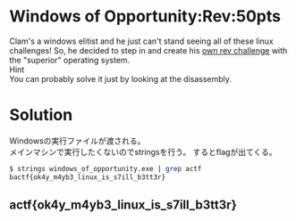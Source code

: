 # Windows of Opportunity:Rev:50pts
Clam's a windows elitist and he just can't stand seeing all of these linux challenges! So, he decided to step in and create his [own rev challenge](windows_of_opportunity.exe) with the "superior" operating system.  
Hint  
You can probably solve it just by looking at the disassembly.  

# Solution
Windowsの実行ファイルが渡される。  
メインマシンで実行したくないのでstringsを行う。
するとflagが出てくる。  
```bash
$ strings windows_of_opportunity.exe | grep actf
bactf{ok4y_m4yb3_linux_is_s7ill_b3tt3r}
```

## actf{ok4y_m4yb3_linux_is_s7ill_b3tt3r}